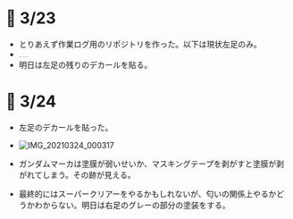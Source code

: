 # 🎃 3/23

- とりあえず作業ログ用のリポジトリを作った。以下は現状左足のみ。
- <img src="photo/IMG_20210323_000202.jpg" alt="IMG_20210323_000202" style="zoom:10%;" />
- 明日は左足の残りのデカールを貼る。

# 👹 3/24

- 左足のデカールを貼った。
- ![IMG_20210324_000317](photo/IMG_20210324_000317.jpg)

- ガンダムマーカは塗膜が弱いせいか、マスキングテープを剥がすと塗膜が剥がれてしまう。その跡が見える。
- 最終的にはスーパークリアーをやるかもしれないが、匂いの関係上やるかどうかわからない。明日は右足のグレーの部分の塗装をする。